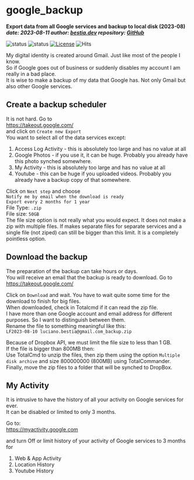 # google_backup

**Export data from all Google services and backup to local disk (2023-08)**  
***date: 2023-08-11 author: [bestia.dev](https://bestia.dev) repository: [GitHub](https://github.com/bestia-dev/google_backup)***  

![status](https://img.shields.io/badge/maintained-green) 
![status](https://img.shields.io/badge/ready_for_use-green) 
[![License](https://img.shields.io/badge/license-MIT-blue.svg)](https://github.com/bestia-dev/dropbox_backup_to_external_disk/blob/main/LICENSE) 
![Hits](https://bestia.dev/webpage_hit_counter/get_svg_image/000.svg) 

My digital identity is created around Gmail. Just like most of the people I know.  
So if Google goes out of business or suddenly disables my account I am really in a bad place.  
It is wise to make a backup of my data that Google has. Not only Gmail but also other Google services.  

## Create a backup scheduler

It is not hard. Go to  
https://takeout.google.com/  
and click on `Create new Export`  
You want to select all of the data services except:

1. Access Log Activity - this is absolutely too large and has no value at all
2. Google Photos - if you use it, it can be huge. Probably you already have this photo synched somewhere.
3. My Activity - this is absolutely too large and has no value at all
4. Youtube - this can be huge if you uploaded videos. Probably you already have a backup copy of that somewhere.

Click on `Next step` and choose  
`Notify me by email when the download is ready`  
`Export every 2 months for 1 year`  
File Type: `.zip`  
File size: `50GB`  
The file size option is not really what you would expect. It does not make a zip with multiple files. If makes separate files for separate services and a single file (not ziped) can still be bigger than this limit. It is a completely pointless option.  

## Download the backup

The preparation of the backup can take hours or days.  
You will receive an email that the backup is ready to download. Go to  
https://takeout.google.com/  

Click on `Download` and wait. You have to wait quite some time for the download to finish for big files.  
When downloaded, check in Totalcmd if it can read the zip file.  
I have more than one Google account and email address for different purposes. So I want to distinguish between them.  
Rename the file to something meaningful like this:  
`LF2023-08-10 luciano.bestia@gmail.com_backup.zip`

Because of Dropbox API, we must limit the file size to less than 1 GB.  
If the file is bigger than 800MB then:  
Use TotalCmd to unzip the files, then zip them using the option `Multiple disk archive` and size 800000000 (800MB) using TotalCommander.  
Finally, move the zip files to a folder that will be synched to DropBox.  

## My Activity

It is intrusive to have the history of all your activity on Google services for ever.  
It can be disabled or limited to only 3 months.  

Go to:  
https://myactivity.google.com

and turn Off or limit history of your activity of Google services to 3 months for

1. Web & App Activity
2. Location History
3. Youtube History

